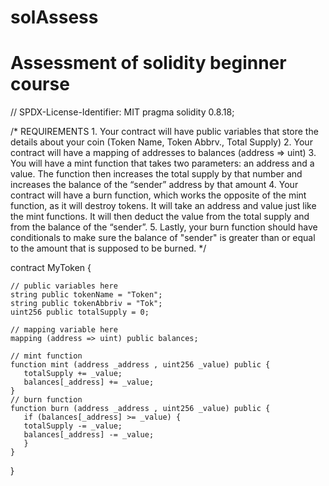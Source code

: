 # solAssess
# Assessment of solidity beginner course
// SPDX-License-Identifier: MIT
pragma solidity 0.8.18;

/*
       REQUIREMENTS
    1. Your contract will have public variables that store the details about your coin (Token Name, Token Abbrv., Total Supply)
    2. Your contract will have a mapping of addresses to balances (address => uint)
    3. You will have a mint function that takes two parameters: an address and a value. 
       The function then increases the total supply by that number and increases the balance 
       of the “sender” address by that amount
    4. Your contract will have a burn function, which works the opposite of the mint function, as it will destroy tokens. 
       It will take an address and value just like the mint functions. It will then deduct the value from the total supply 
       and from the balance of the “sender”.
    5. Lastly, your burn function should have conditionals to make sure the balance of "sender" is greater than or equal 
       to the amount that is supposed to be burned.
*/

contract MyToken {

    // public variables here
    string public tokenName = "Token";
    string public tokenAbbriv = "Tok";
    uint256 public totalSupply = 0;

    // mapping variable here
    mapping (address => uint) public balances;

    // mint function
    function mint (address _address , uint256 _value) public {
       totalSupply += _value;
       balances[_address] += _value;
    }
    // burn function
    function burn (address _address , uint256 _value) public {
       if (balances[_address] >= _value) {
       totalSupply -= _value;
       balances[_address] -= _value;
       }
    }
}
